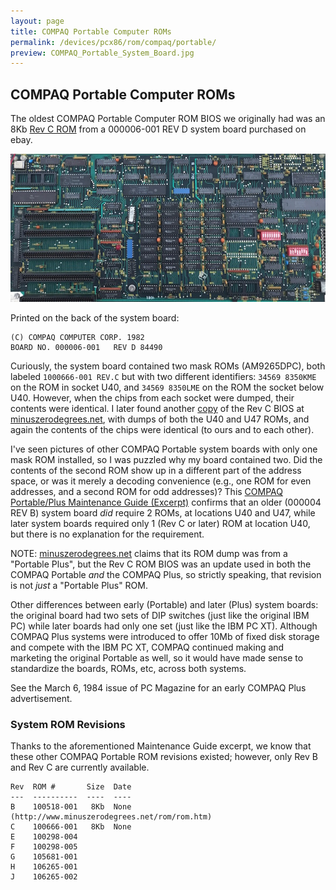 ```yaml
---
layout: page
title: COMPAQ Portable Computer ROMs
permalink: /devices/pcx86/rom/compaq/portable/
preview: COMPAQ_Portable_System_Board.jpg
---
```


COMPAQ Portable Computer ROMs
-----------------------------

The oldest COMPAQ Portable Computer ROM BIOS we originally had was an 8Kb [Rev C ROM](100666-001-REVC.json) from a
000006-001 REV D system board purchased on ebay.

[<img src="COMPAQ_Portable_System_Board.jpg" alt="COMPAQ Portable System Board REV D"/>](https://s3-us-west-2.amazonaws.com/archive.pcjs.org/devices/pcx86/rom/compaq/portable/COMPAQ_Portable_System_Board-FULL.jpg)

Printed on the back of the system board:

	(C) COMPAQ COMPUTER CORP. 1982
	BOARD NO. 000006-001   REV D 84490

Curiously, the system board contained two mask ROMs (AM9265DPC), both labeled `1000666-001 REV.C` but with two different
identifiers: `34569 8350KME` on the ROM in socket U40, and `34569 8350LME` on the ROM the socket below U40.  However, when
the chips from each socket were dumped, their contents were identical.  I later found another
[copy](http://www.minuszerodegrees.net/rom/bin/Compaq/Compaq%20Portable%20Plus%20-%20BIOS%20-%20100666-001%20Rev%20C.zip)
of the Rev C BIOS at [minuszerodegrees.net](http://www.minuszerodegrees.net/rom/rom.htm), with dumps of both the U40 and U47 ROMs,
and again the contents of the chips were identical (to ours and to each other).

I've seen pictures of other COMPAQ Portable system boards with only one mask ROM installed, so I was puzzled why my board
contained two.  Did the contents of the second ROM show up in a different part of the address space, or was it merely a decoding
convenience (e.g., one ROM for even addresses, and a second ROM for odd addresses)?  This
[COMPAQ Portable/Plus Maintenance Guide (Excerpt)](https://s3-us-west-2.amazonaws.com/archive.pcjs.org/pubs/pc/reference/compaq/portable/Compaq_Portable_Plus_Support_Discontinued.pdf)
confirms that an older (000004 REV B) system board *did* require 2 ROMs, at locations U40 and U47, while later system boards required
only 1 (Rev C or later) ROM at location U40, but there is no explanation for the requirement.

NOTE: [minuszerodegrees.net](http://www.minuszerodegrees.net/rom/rom.htm) claims that its ROM dump was from a "Portable Plus",
but the Rev C ROM BIOS was an update used in both the COMPAQ Portable *and* the COMPAQ Plus, so strictly speaking, that revision
is not *just* a "Portable Plus" ROM.

Other differences between early (Portable) and later (Plus) system boards: the original board had two sets of DIP switches
(just like the original IBM PC) while later boards had only one set (just like the IBM PC XT).  Although COMPAQ Plus systems were
introduced to offer 10Mb of fixed disk storage and compete with the IBM PC XT, COMPAQ continued making and marketing the original
Portable as well, so it would have made sense to standardize the boards, ROMs, etc, across both systems.

See the March 6, 1984 issue of PC Magazine for an early COMPAQ Plus advertisement.

### System ROM Revisions

Thanks to the aforementioned Maintenance Guide excerpt, we know that these other COMPAQ Portable ROM revisions existed;
however, only Rev B and Rev C are currently available.

	Rev  ROM #       Size  Date
	---  ----------  ----  ----
	B    100518-001   8Kb  None (http://www.minuszerodegrees.net/rom/rom.htm)
	C    100666-001   8Kb  None
	E    100298-004
	F    100298-005
	G    105681-001
    H    106265-001
	J    106265-002
